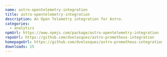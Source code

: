 ```yaml
---
name: astro-opentelemetry-integration
title: astro-opentelemetry-integration
description: An Open Telemetry integration for Astro.
categories:
  - analytics
npmUrl: https://www.npmjs.com/package/astro-opentelemetry-integration
repoUrl: https://github.com/dvelasquez/astro-prometheus-integration
homepageUrl: https://github.com/dvelasquez/astro-prometheus-integration/tree/main/packages/astro-opentelemetry-integration#readme
downloads: 15
---
```

